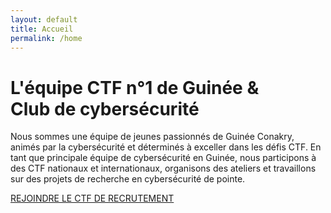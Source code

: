 ```yaml
---
layout: default
title: Accueil
permalink: /home
---
```


<div class="content">
  <h1>L'équipe CTF n°1 de Guinée &<br>Club de cybersécurité</h1>
  <p>Nous sommes une équipe de jeunes passionnés de Guinée Conakry, animés par la cybersécurité et déterminés à exceller dans les défis CTF. En tant que principale équipe de cybersécurité en Guinée, nous participons à des CTF nationaux et internationaux, organisons des ateliers et travaillons sur des projets de recherche en cybersécurité de pointe.</p>
  <a href="#" class="btn">REJOINDRE LE CTF DE RECRUTEMENT</a>
</div>